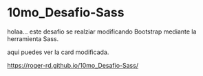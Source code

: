 # 10mo_Desafio-Sass
holaa... este desafio se realziar modificando Bootstrap mediante la herramienta Sass.

aqui puedes ver la card modificada.

https://roger-rd.github.io/10mo_Desafio-Sass/
